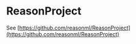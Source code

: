 # ReasonProject

See [https://github.com/reasonml/ReasonProject](https://github.com/reasonml/ReasonProject)
